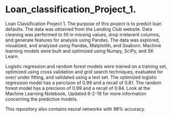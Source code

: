 # Loan_classification_Project_1.
Loan Classification Project 1.
The purpose of this project is to predict loan defaults. The data was obtained from the Lending Club website. Data cleaning was performed to fill in missing values, drop irrelavent columns, and generate features for analysis using Pandas. The data was explored, visualized, and analyzed using Pandas, Matplotlib, and Seaborn. Machine learning models were built and optimized using Numpy, SciPy, and SK Learn. 

Logistic regression and random forest models were trained on a training set, optimized using cross validation and grid search techniques, evaluated for over/ under fitting, and validated using a test set. The optimized logistic regression model has a percision of 0.99 and a recall  of 0.81. The random forest model has a precision of 0.99 and a recall of 0.84. Look at the Machine Learning Notebook, Updated 6-2-19 for more information concerning the predictive models.    

This repository also contains neural networks with 98% accuracy.  
